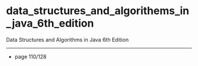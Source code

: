 # data_structures_and_algorithems_in_java_6th_edition
Data Structures and Algorithms in Java 6th Edition

----
- page 110/128
